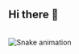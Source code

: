 ## Hi there 👋

<br clear="both">

<img src="https://raw.githubusercontent.com/maurodesouza/maurodesouza/output/snake.svg" alt="Snake animation" />

